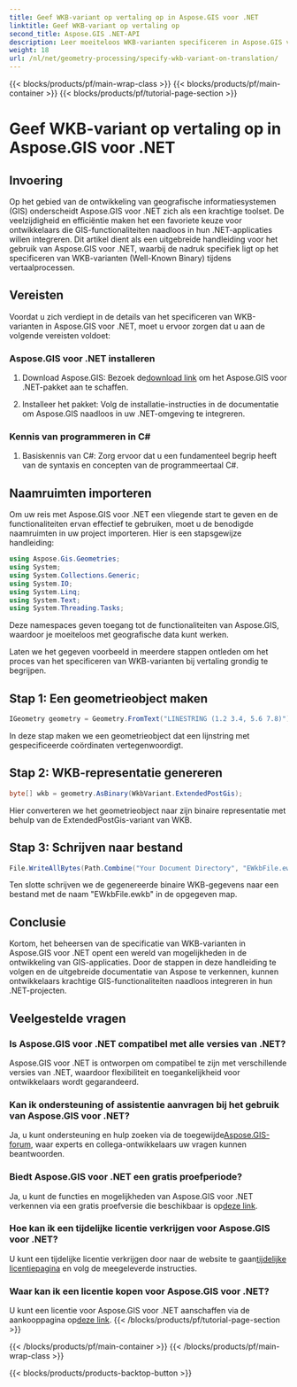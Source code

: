 ```yaml
---
title: Geef WKB-variant op vertaling op in Aspose.GIS voor .NET
linktitle: Geef WKB-variant op vertaling op
second_title: Aspose.GIS .NET-API
description: Leer moeiteloos WKB-varianten specificeren in Aspose.GIS voor .NET met deze uitgebreide handleiding. Vergroot uw GIS-ontwikkelingsvaardigheden.
weight: 18
url: /nl/net/geometry-processing/specify-wkb-variant-on-translation/
---
```


{{< blocks/products/pf/main-wrap-class >}}
{{< blocks/products/pf/main-container >}}
{{< blocks/products/pf/tutorial-page-section >}}

# Geef WKB-variant op vertaling op in Aspose.GIS voor .NET

## Invoering
Op het gebied van de ontwikkeling van geografische informatiesystemen (GIS) onderscheidt Aspose.GIS voor .NET zich als een krachtige toolset. De veelzijdigheid en efficiëntie maken het een favoriete keuze voor ontwikkelaars die GIS-functionaliteiten naadloos in hun .NET-applicaties willen integreren. Dit artikel dient als een uitgebreide handleiding voor het gebruik van Aspose.GIS voor .NET, waarbij de nadruk specifiek ligt op het specificeren van WKB-varianten (Well-Known Binary) tijdens vertaalprocessen.
## Vereisten
Voordat u zich verdiept in de details van het specificeren van WKB-varianten in Aspose.GIS voor .NET, moet u ervoor zorgen dat u aan de volgende vereisten voldoet:
### Aspose.GIS voor .NET installeren
1. Download Aspose.GIS: Bezoek de[download link](https://releases.aspose.com/gis/net/) om het Aspose.GIS voor .NET-pakket aan te schaffen.
   
2. Installeer het pakket: Volg de installatie-instructies in de documentatie om Aspose.GIS naadloos in uw .NET-omgeving te integreren.
### Kennis van programmeren in C#
1. Basiskennis van C#: Zorg ervoor dat u een fundamenteel begrip heeft van de syntaxis en concepten van de programmeertaal C#.

## Naamruimten importeren
Om uw reis met Aspose.GIS voor .NET een vliegende start te geven en de functionaliteiten ervan effectief te gebruiken, moet u de benodigde naamruimten in uw project importeren. Hier is een stapsgewijze handleiding:

```csharp
using Aspose.Gis.Geometries;
using System;
using System.Collections.Generic;
using System.IO;
using System.Linq;
using System.Text;
using System.Threading.Tasks;
```
Deze namespaces geven toegang tot de functionaliteiten van Aspose.GIS, waardoor je moeiteloos met geografische data kunt werken.

Laten we het gegeven voorbeeld in meerdere stappen ontleden om het proces van het specificeren van WKB-varianten bij vertaling grondig te begrijpen.
## Stap 1: Een geometrieobject maken
```csharp
IGeometry geometry = Geometry.FromText("LINESTRING (1.2 3.4, 5.6 7.8)");
```
In deze stap maken we een geometrieobject dat een lijnstring met gespecificeerde coördinaten vertegenwoordigt.
## Stap 2: WKB-representatie genereren
```csharp
byte[] wkb = geometry.AsBinary(WkbVariant.ExtendedPostGis);
```
Hier converteren we het geometrieobject naar zijn binaire representatie met behulp van de ExtendedPostGis-variant van WKB.
## Stap 3: Schrijven naar bestand
```csharp
File.WriteAllBytes(Path.Combine("Your Document Directory", "EWkbFile.ewkb"), wkb);
```
Ten slotte schrijven we de gegenereerde binaire WKB-gegevens naar een bestand met de naam "EWkbFile.ewkb" in de opgegeven map.

## Conclusie
Kortom, het beheersen van de specificatie van WKB-varianten in Aspose.GIS voor .NET opent een wereld van mogelijkheden in de ontwikkeling van GIS-applicaties. Door de stappen in deze handleiding te volgen en de uitgebreide documentatie van Aspose te verkennen, kunnen ontwikkelaars krachtige GIS-functionaliteiten naadloos integreren in hun .NET-projecten.
## Veelgestelde vragen
### Is Aspose.GIS voor .NET compatibel met alle versies van .NET?
Aspose.GIS voor .NET is ontworpen om compatibel te zijn met verschillende versies van .NET, waardoor flexibiliteit en toegankelijkheid voor ontwikkelaars wordt gegarandeerd.
### Kan ik ondersteuning of assistentie aanvragen bij het gebruik van Aspose.GIS voor .NET?
 Ja, u kunt ondersteuning en hulp zoeken via de toegewijde[Aspose.GIS-forum](https://forum.aspose.com/c/gis/33), waar experts en collega-ontwikkelaars uw vragen kunnen beantwoorden.
### Biedt Aspose.GIS voor .NET een gratis proefperiode?
 Ja, u kunt de functies en mogelijkheden van Aspose.GIS voor .NET verkennen via een gratis proefversie die beschikbaar is op[deze link](https://releases.aspose.com/).
### Hoe kan ik een tijdelijke licentie verkrijgen voor Aspose.GIS voor .NET?
 U kunt een tijdelijke licentie verkrijgen door naar de website te gaan[tijdelijke licentiepagina](https://purchase.aspose.com/temporary-license/) en volg de meegeleverde instructies.
### Waar kan ik een licentie kopen voor Aspose.GIS voor .NET?
 U kunt een licentie voor Aspose.GIS voor .NET aanschaffen via de aankooppagina op[deze link](https://purchase.aspose.com/buy).
{{< /blocks/products/pf/tutorial-page-section >}}

{{< /blocks/products/pf/main-container >}}
{{< /blocks/products/pf/main-wrap-class >}}

{{< blocks/products/products-backtop-button >}}
